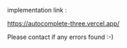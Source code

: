 implementation link :

https://autocomplete-three.vercel.app/

Please contact if any errors found :-)
